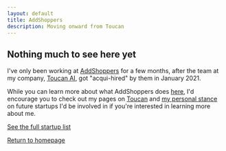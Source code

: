 ```yaml
---
layout: default
title: AddShoppers
description: Moving onward from Toucan
---
```


## Nothing much to see here yet

I've only been working at [AddShoppers](https://www.addshoppers.com) for a few months, after the team at my company, [Toucan AI](./toucan-ai), got "acqui-hired" by them in January 2021. 

While you can learn more about what AddShoppers does [here](https://www.safeopt.com), I'd encourage you to check out my pages on [Toucan](./toucan-ai) and [my personal stance](../ethics) on future startups I'd be involved in if you're interested in learning more about me. 

[See the full startup list](../startups) 

[Return to homepage](../..)